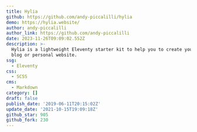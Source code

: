 ```yaml
---
title: Hylia
github: https://github.com/andy-piccalilli/hylia
demo: https://hylia.website/
author: andy-piccalilli
author_link: https://github.com/andy-piccalilli
date: 2023-11-26T09:09:02.552Z
description: >-
  Hylia is a lightweight Eleventy starter kit to help you to create your own
  blog or personal website.
ssg:
  - Eleventy
css:
  - SCSS
cms:
  - Markdown
category: []
draft: false
publish_date: '2019-06-11T20:15:02Z'
update_date: '2021-10-15T19:09:18Z'
github_star: 905
github_fork: 230
---
```


